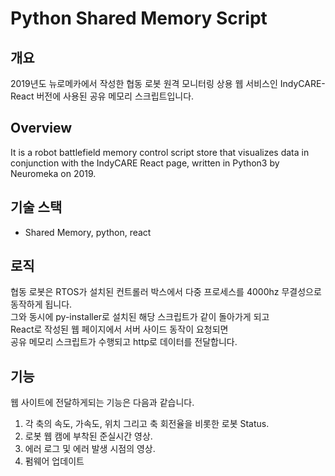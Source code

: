 # Python Shared Memory Script

## 개요
2019년도 뉴로메카에서 작성한 협동 로봇 원격 모니터링 상용 웹 서비스인 IndyCARE-React 버전에 사용된 공유 메모리 스크립트입니다. 

## Overview
It is a robot battlefield memory control script store that visualizes data in conjunction with the IndyCARE React page, written in Python3 by Neuromeka on 2019.

## 기술 스택
- Shared Memory, python, react

## 로직
협동 로봇은 RTOS가 설치된 컨트롤러 박스에서 다중 프로세스를 4000hz 무결성으로 동작하게 됩니다. \
그와 동시에 py-installer로 설치된 해당 스크립트가 같이 돌아가게 되고 \
React로 작성된 웹 페이지에서 서버 사이드 동작이 요청되면 \
공유 메모리 스크립트가 수행되고 http로 데이터를 전달합니다.

## 기능
웹 사이트에 전달하게되는 기능은 다음과 같습니다.
1. 각 축의 속도, 가속도, 위치 그리고 축 회전율을 비롯한 로봇 Status.
2. 로봇 웹 캠에 부착된 준실시간 영상.
3. 에러 로그 및 에러 발생 시점의 영상.
4. 펌웨어 업데이트

